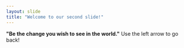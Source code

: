 ```yaml
---
layout: slide
title: "Welcome to our second slide!"
---
```

**"Be the change you wish to see in the world."**
Use the left arrow to go back!
